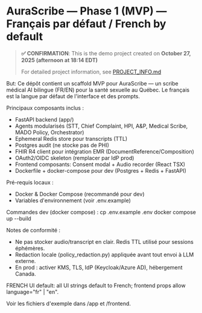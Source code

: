 # AuraScribe — Phase 1 (MVP) — Français par défaut / French by default

> **✅ CONFIRMATION**: This is the demo project created on **October 27, 2025 (afternoon at 18:14 EDT)**
> 
> For detailed project information, see [PROJECT_INFO.md](./PROJECT_INFO.md)

But: Ce dépôt contient un scaffold MVP pour AuraScribe — un scribe médical AI bilingue (FR/EN) pour la santé sexuelle au Québec.
Le français est la langue par défaut de l'interface et des prompts.

Principaux composants inclus :
- FastAPI backend (app/)
- Agents modularisés (STT, Chief Complaint, HPI, A&P, Medical Scribe, MADO Policy, Orchestrator)
- Ephemeral Redis store pour transcripts (TTL)
- Postgres audit (ne stocke pas de PHI)
- FHIR R4 client pour intégration EMR (DocumentReference/Composition)
- OAuth2/OIDC skeleton (remplacer par IdP prod)
- Frontend composants: Consent modal + Audio recorder (React TSX)
- Dockerfile + docker-compose pour dev (Postgres + Redis + FastAPI)

Pré-requis locaux :
- Docker & Docker Compose (recommandé pour dev)
- Variables d'environnement (voir .env.example)

Commandes dev (docker compose) :
  cp .env.example .env
  docker compose up --build

Notes de conformité :
- Ne pas stocker audio/transcript en clair. Redis TTL utilisé pour sessions éphémères.
- Redaction locale (policy_redaction.py) appliquée avant tout envoi à LLM externe.
- En prod : activer KMS, TLS, IdP (Keycloak/Azure AD), hébergement Canada.

FRENCH UI default: all UI strings default to French; frontend props allow language="fr" | "en".

Voir les fichiers d'exemple dans /app et /frontend.

